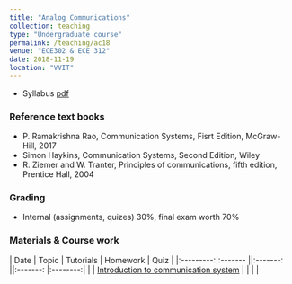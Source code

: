 ```yaml
---
title: "Analog Communications"
collection: teaching
type: "Undergraduate course"
permalink: /teaching/ac18
venue: "ECE302 & ECE 312"
date: 2018-11-19
location: "VVIT"
---
```



* Syllabus [pdf](http://mpsaradhi.github.io/files/R16AC-Syllabus.pdf)

### Reference text books

* P. Ramakrishna Rao, Communication Systems, Fisrt Edition, McGraw-Hill, 2017
* Simon Haykins, Communication Systems, Second Edition, Wiley
* R. Ziemer and W. Tranter, Principles of communications, fifth edition, Prentice Hall, 2004

### Grading

* Internal (assignments, quizes) 30%, final exam worth 70%


### Materials & Course work

| Date      | Topic                                | Tutorials  | Homework | Quiz    |
|:---------:|:-------                             ||:-------: ||:-------: |:--------:|
|           | [Introduction to communication system](/intro.html) |            |          |         |

